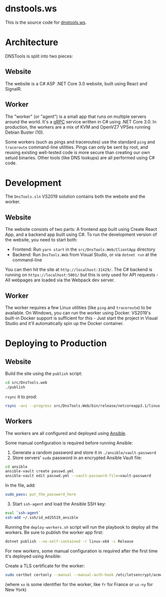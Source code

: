 # dnstools.ws

This is the source code for [dnstools.ws](https://dnstools.ws).

# Architecture

DNSTools is split into two pieces:

## Website

The website is a C# ASP .NET Core 3.0 website, built using React and SignalR.

## Worker

The "worker" (or "agent") is a small app that runs on multiple servers around the world. It's a [gRPC](https://grpc.io/) service written in C# using .NET Core 3.0. In production, the workers are a mix of KVM and OpenVZ7 VPSes running Debian Buster (10).

Some workers (such as pings and traceroutes) use the standard `ping` and `traceroute` command-line utilities. Pings can only be sent by root, and reusing existing well-tested code is more secure than creating our own setuid binaries. Other tools (like DNS lookups) are all performed using C# code.

# Development

The `DnsTools.sln` VS2019 solution contains both the website and the worker.

## Website

The website consists of two parts: A frontend app built using Create React App, and a backend app built using C#. To run the development version of the website, you need to start both:

- Frontend: Run `yarn start` in the `src/DnsTools.Web/ClientApp` directory
- Backend: Run `DnsTools.Web` from Visual Studio, or via `dotnet run` at the command-line

You can then hit the site at `http://localhost:31429/`. The C# backend is running on `https://localhost:5001/` but this is only used for API requests - All webpages are loaded via the Webpack dev server.

## Worker

The worker requires a few Linux utilities (like `ping` and `traceroute`) to be available. On Windows, you can run the worker using Docker. VS2019's built-in Docker support is sufficient for this - Just start the project in Visual Studio and it'll automatically spin up the Docker container.

# Deploying to Production

## Website

Build the site using the `publish` script:

```sh
cd src/DnsTools.web
./publish
```

`rsync` it to prod:

```sh
rsync -avz --progress src/DnsTools.Web/bin/release/netcoreapp3.1/linux-x64/publish/ dnstools-deploy@dnstools.ws:/var/www/dnstools/
```

## Workers

The workers are all configured and deployed using [Ansible](https://www.ansible.com/).

Some manual configuration is required before running Ansible:

1. Generate a random password and store it in `./ansible/vault-password`
2. Store servers' `sudo` password in an encrypted Ansible Vault file:

```sh
cd ansible
ansible-vault create passwd.yml
ansible-vault edit passwd.yml --vault-password-file=vault-password
```

In the file, add:

```yml
sudo_pass: put_the_password_here
```

3. Start `ssh-agent` and load the Ansible SSH key:

```sh
eval `ssh-agent`
ssh-add ~/.ssh/id_ed25519_ansible
```

Running the `deploy-workers.sh` script will run the playbook to deploy all the workers. Be sure to publish the worker app first:

```sh
dotnet publish --no-self-contained -r linux-x64 -c Release
```

For new workers, some manual configuration is required after the first time it's deployed using Ansible:

Create a TLS certificate for the worker:

```sh
sudo certbot certonly --manual --manual-auth-hook /etc/letsencrypt/acme-dns-auth.py --preferred-challenges dns --debug-challenges --server https://acme-v02.api.letsencrypt.org/directory --cert-name dnstools-worker -d xx.worker.dns.tg
```

(where `xx` is some identifier for the worker, like `fr` for France or `us-ny` for New York)
